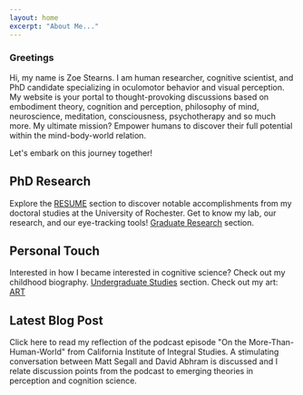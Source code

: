 ```yaml
---
layout: home
excerpt: "About Me..."
---
```




### Greetings

Hi, my name is Zoe Stearns. I am human researcher, cognitive scientist, and PhD candidate specializing in oculomotor behavior and visual perception. My website is your portal to thought-provoking discussions based on embodiment theory, cognition and perception, philosophy of mind, neuroscience, meditation, consciousness, psychotherapy and so much more. My ultimate mission? Empower humans to discover their full potential within the mind-body-world relation. 

Let's embark on this journey together!

## PhD Research

Explore the [RESUME](/resume.md) section to discover notable accomplishments from my doctoral studies at the University of Rochester.
Get to know my lab, our research, and our eye-tracking tools! [Graduate Research](/research) section.

## Personal Touch

Interested in how I became interested in cognitive science? Check out my childhood biography. [Undergraduate Studies](/posts.md) section.
Check out my art: [ART](/art)

## Latest Blog Post

Click here to read my reflection of the podcast episode "On the More-Than-Human-World" from California Institute of Integral Studies. A stimulating conversation between Matt Segall and David Abhram is discussed and I relate discussion points from the podcast to emerging theories in perception and cognition science. 
